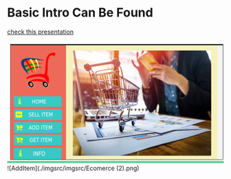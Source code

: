 # Basic Intro Can Be Found
[check this presentation](https://docs.google.com/presentation/d/1YefSkOhiCdAp3rbpXbkoTWkowc0fEmU5ZtmNiMbquVs/edit?usp=sharing)

![Home](./imgsrc/Ecomerce.png)
![AddItem](./imgsrc/imgsrc/Ecomerce (2).png)
